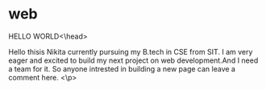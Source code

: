 # web

<!DOCTYPE html>
<html>
  <body>
     <head>HELLO WORLD<\head>
      <p>Hello thisis Nikita currently pursuing my B.tech in CSE from SIT. I am very eager and excited to build my next project on web development.And I need a team for it. So anyone intrested in building a new page can leave a comment here. <\p>
  </body>
  

</html>
